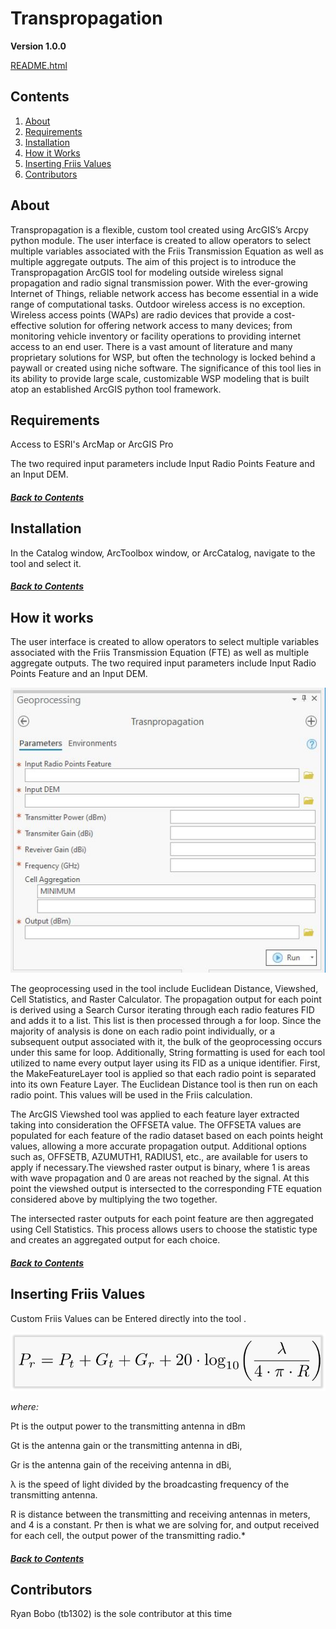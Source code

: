 # Transpropagation
**Version 1.0.0**

[README.html](README.html)
## Contents
1. [About](#About)
2. [Requirements](#Requirements)
3. [Installation](#Installation)
4. [How it Works](#How-it-works)
5. [Inserting Friis Values](#Inserting-Friis-Values)
6. [Contributors](#Contributors)


## About
Transpropagation is a flexible, custom tool created using ArcGIS’s Arcpy python module. The user interface is created to allow operators to select multiple variables associated with the Friis Transmission Equation as well as multiple aggregate outputs. The aim of this project is to introduce the Transpropagation ArcGIS tool for modeling outside wireless signal propagation and radio signal transmission power. With the ever-growing Internet of Things, reliable network access has become essential in a wide range of computational tasks. Outdoor wireless access is no exception. Wireless access points (WAPs) are radio devices that provide a cost-effective solution for offering network access to many devices; from monitoring vehicle inventory or facility operations to providing internet access to an end user. There is a vast amount of literature and many proprietary solutions for WSP, but often the technology is locked behind a paywall or created using niche software. The significance of this tool lies in its ability to provide large scale, customizable WSP modeling that is built atop an established ArcGIS python tool framework. 

## Requirements
Access to ESRI's ArcMap or ArcGIS Pro

The two required input parameters include Input Radio Points Feature and an Input DEM.
##### [Back to Contents](#contents)

## Installation
In the Catalog window, ArcToolbox window, or ArcCatalog, navigate to the tool and select it.
##### [Back to Contents](#contents)

## How it works
The user interface is created to allow operators to select multiple variables associated with the Friis Transmission Equation (FTE) as well as multiple aggregate outputs. The two required input parameters include Input Radio Points Feature and an Input DEM. 

![UI](UI.JPG)

The geoprocessing used in the tool include Euclidean Distance, Viewshed, Cell Statistics, and Raster Calculator. The propagation output for each point is derived using a Search Cursor iterating through each radio features FID and adds it to a list. This list is then processed through a for loop. Since the majority of analysis is done on each radio point individually, or a subsequent output associated with it, the bulk of the geoprocessing occurs under this same for loop. Additionally, String formatting is used for each tool utilized to name every output layer using its FID as a unique identifier. First, the MakeFeatureLayer tool is applied so that each radio point is separated into its own Feature Layer. The Euclidean Distance tool is then run on each radio point. This values will be used in the Friis calculation. 

The ArcGIS Viewshed tool was applied to each feature layer extracted taking into consideration the OFFSETA value. The OFFSETA values are populated for each feature of the radio dataset based on each points height values, allowing a more accurate propagation output. Additional options such as, OFFSETB, AZUMUTH1, RADIUS1, etc., are available for users to apply if necessary.The viewshed raster output is binary, where 1 is areas with wave propagation and 0 are areas not reached by the signal. At this point the viewshed output is intersected to the corresponding FTE equation considered above by multiplying the two together. 

The intersected raster outputs for each point feature are then aggregated using Cell Statistics. This process allows users to choose the statistic type and creates an aggregated output for each choice. 


##### [Back to Contents](#contents)

## Inserting Friis Values

Custom Friis Values can be Entered directly into the tool . 


![img_2](img_2.png)

*where:* 

Pt is the output power to the transmitting antenna in dBm 

Gt is the antenna gain or the transmitting antenna in dBi, 

Gr is the antenna gain of the receiving antenna in dBi, 

λ is the speed of light divided by the broadcasting frequency of the transmitting antenna.

R is distance between the transmitting and receiving antennas in meters, and 4 is a constant. Pr then is what we are solving for, and output received for each cell, the output power of the transmitting radio.*

##### [Back to Contents](#contents)


## Contributors
Ryan Bobo (tb1302) is the sole contributor at this time